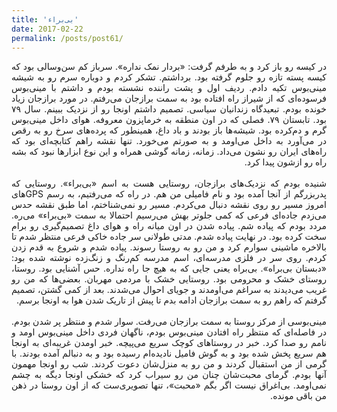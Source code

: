 ```yaml
---
title: 'بی‌براء'
date: 2017-02-22
permalink: /posts/post61/
---
```

<div align="justify" dir="rtl">

در کیسه رو باز کرد و به طرفم گرفت: «بردار نمک نداره». سرباز کم سن‌وسالی بود که کیسه پسته تازه رو جلوم گرفته بود. برداشتم. تشکر کردم و دوباره سرم رو به شیشه مینی‌بوس تکیه دادم. ردیف اول و پشت راننده نشسته بودم و داشتم با مینی‌بوس فرسوده‌ای که از شیراز راه افتاده بود به سمت برازجان می‌رفتم. در مورد برازجان زیاد خونده بودم. تبعیدگاه زندانیان سیاسی. تصمیم داشتم اونجا رو از نزدیک ببینم. سال ۷۹ بود. تابستان ۷۹. فصلی که در اون منطقه به خرماپزون معروفه. هوای داخل مینی‌بوس گرم و دم‌کرده بود. شیشه‌ها باز بودند و باد داغ، همینطور که پرده‌های سرخ‌ رو به رقص در می‌آورد‌ به داخل می‌اومد و به صورتم می‌خورد. تنها نقشه راهم کتابچه‌ای بود که راه‌های ایران رو نشون می‌داد. زمانه، زمانه گوشی همراه و این نوع ابزارها نبود که بشه راه رو ازشون پیدا کرد.<br>
<br>
شنیده بودم که نزدیک‌های برازجان، روستایی هست به اسم «بی‌براء». روستایی که پدربزرگم از آنجا آمده بود و نام فامیلی من هم. در راه که می‌رفتیم، به رسم GPSهای امروز مسیر رو روی نقشه دنبال می‌کردم. مسیر رو نمی‌شناختم، اما طبق نقشه حدس می‌زدم جاده‌ای فرعی که کمی جلوتر بهش می‌رسیم احتمالا به سمت «بی‌براء» می‌ره. مردد بودم که پیاده شم. پیاده شدن در اون میانه راه و هوای داغ تصمیم‌گیری رو برام سخت کرده بود. در نهایت پیاده شدم. مدتی طولانی سر جاده خاکی فرعی منتظر شدم تا بالاخره ماشینی سوارم کرد و من رو به روستا رسوند. پیاده شدم و شروع به قدم زدن کردم. روی سر در فلزی مدرسه‌ای، اسم مدرسه کم‌رنگ و زنگ‌زده نوشته شده بود: «دبستان بی‌براه». بی‌براه یعنی جایی که به هیچ جا راه نداره. حس آشنایی بود. روستا، روستای خشک و محرومی بود. روستایی خشک با مردمی مهربان. بعضی‌ها که من رو غریب می‌دیدند به سراغم می‌اومدند و جویای احوال می‌شدند. بعد از کمی گشتن، تصمیم گرفتم که راهم رو به سمت برازجان ادامه بدم تا پیش از تاریک شدن هوا به اونجا برسم.<br>
<br>
مینی‌بوسی از مرکز روستا به سمت برازجان می‌رفت. سوار شدم و منتظر پر شدن بودم. در فاصله‌ای که منتظر راه افتادن مینی‌بوس بودم، ناگهان فردی داخل مینی‌بوس اومد و نامم رو صدا کرد. خبر در روستاهای کوچک سریع می‌پیچه. خبر اومدن غریبه‌ای به اونجا هم سریع پخش شده بود و به گوش فامیل نادیده‌ام رسیده بود و به دنبالم آمده بودند. با گرمی از من استقبال کردند و من رو به منزل‌شان دعوت کردند. شب رو اونجا مهمون آنها بودم. گرمای محبت‌شان چنان من رو سیراب ‌کرد که خشکی ‌اونجا دیگه به چشم نمی‌اومد. بی‌اغراق نیست اگر بگم «محبت»، تنها تصویری‌ست که از اون روستا در ذهن من باقی مونده.

</div>
